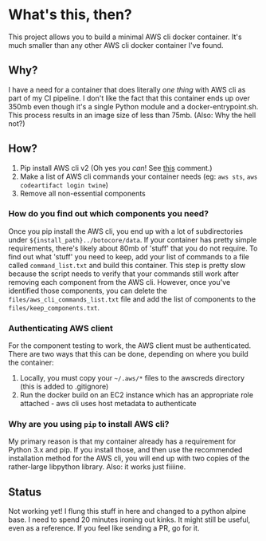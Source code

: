 # What's this, then?
This project allows you to build a minimal AWS cli docker container. It's much smaller than any other AWS cli docker container I've found.

## Why?
I have a need for a container that does literally _one thing_ with AWS cli as part of my CI pipeline. I don't like the fact that this container ends up over 350mb even though it's a single Python module and a docker-entrypoint.sh. This process results in an image size of less than 75mb. (Also: Why the hell not?)

## How?
1. Pip install AWS cli v2 (Oh yes you _can_! See [this](https://github.com/aws/aws-cli/issues/4947#issuecomment-585948174) comment.)
2. Make a list of AWS cli commands your container needs (eg: `aws sts`, `aws codeartifact login twine`)
3. Remove all non-essential components

### How do you find out which components you need?
Once you pip install the AWS cli, you end up with a lot of subdirectories under `${install_path}../botocore/data`. If your container has pretty simple requirements, there's likely about 80mb of 'stuff' that you do not require. To find out what 'stuff' you need to keep, add your list of commands to a file called `command_list.txt` and build this container. This step is pretty slow because the script needs to verify  that your commands still work after removing each component from the AWS cli. However, once you've identified those components, you can delete the `files/aws_cli_commands_list.txt` file and add the list of components to the `files/keep_components.txt`.

### Authenticating AWS client
For the component testing to work, the AWS client must be authenticated. There are two ways that this can be done, depending on where you build the container:
1. Locally, you must copy your `~/.aws/*` files to the awscreds directory (this is added to .gitignore)
2. Run the docker build on an EC2 instance which has an appropriate role attached - aws cli uses host metadata to authenticate

### Why are you using `pip` to install AWS cli?
My primary reason is that my container already has a requirement for Python 3.x and pip. If you install those, and then use the recommended installation method for the AWS cli, you will end up with two copies of the rather-large libpython library. Also: it works just fiiiine.

## Status
Not working yet! I flung this stuff in here and changed to a python alpine base. I need to spend 20 minutes ironing out kinks. It might still be useful, even as a reference. If you feel like sending a PR, go for it.
